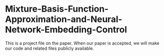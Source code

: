 # Mixture-Basis-Function-Approximation-and-Neural-Network-Embedding-Control
This is a project file on the paper. When our paper is accepted, we will make our code and related files publicly available.
